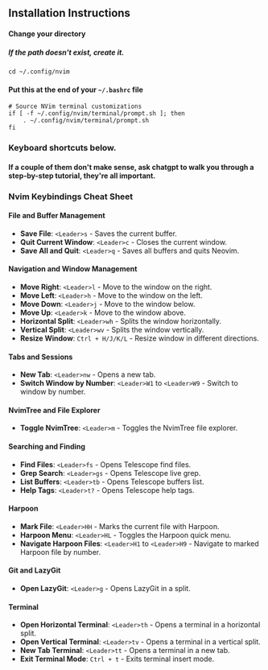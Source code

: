 ## Installation Instructions

#### Change your directory
##### If the path doesn't exist, create it.
```
cd ~/.config/nvim
```

#### Put this at the end of your `~/.bashrc` file
```
# Source NVim terminal customizations
if [ -f ~/.config/nvim/terminal/prompt.sh ]; then
    . ~/.config/nvim/terminal/prompt.sh
fi
```

### Keyboard shortcuts below.
#### If a couple of them don't make sense, ask chatgpt to walk you through a step-by-step tutorial, they're all important.

### Nvim Keybindings Cheat Sheet

#### File and Buffer Management
- **Save File**: `<Leader>s` - Saves the current buffer.
- **Quit Current Window**: `<Leader>c` - Closes the current window.
- **Save All and Quit**: `<Leader>q` - Saves all buffers and quits Neovim.

#### Navigation and Window Management
- **Move Right**: `<Leader>l` - Move to the window on the right.
- **Move Left**: `<Leader>h` - Move to the window on the left.
- **Move Down**: `<Leader>j` - Move to the window below.
- **Move Up**: `<Leader>k` - Move to the window above.
- **Horizontal Split**: `<Leader>wh` - Splits the window horizontally.
- **Vertical Split**: `<Leader>wv` - Splits the window vertically.
- **Resize Window**: `Ctrl + H/J/K/L` - Resize window in different directions.

#### Tabs and Sessions
- **New Tab**: `<Leader>nw` - Opens a new tab.
- **Switch Window by Number**: `<Leader>W1` to `<Leader>W9` - Switch to window by number.

#### NvimTree and File Explorer
- **Toggle NvimTree**: `<Leader>m` - Toggles the NvimTree file explorer.

#### Searching and Finding
- **Find Files**: `<Leader>fs` - Opens Telescope find files.
- **Grep Search**: `<Leader>gs` - Opens Telescope live grep.
- **List Buffers**: `<Leader>tb` - Opens Telescope buffers list.
- **Help Tags**: `<Leader>t?` - Opens Telescope help tags.

#### Harpoon
- **Mark File**: `<Leader>HH` - Marks the current file with Harpoon.
- **Harpoon Menu**: `<Leader>HL` - Toggles the Harpoon quick menu.
- **Navigate Harpoon Files**: `<Leader>H1` to `<Leader>H9` - Navigate to marked Harpoon file by number.

#### Git and LazyGit
- **Open LazyGit**: `<Leader>g` - Opens LazyGit in a split.

#### Terminal
- **Open Horizontal Terminal**: `<Leader>th` - Opens a terminal in a horizontal split.
- **Open Vertical Terminal**: `<Leader>tv` - Opens a terminal in a vertical split.
- **New Tab Terminal**: `<Leader>tt` - Opens a terminal in a new tab.
- **Exit Terminal Mode**: `Ctrl + t` - Exits terminal insert mode.

